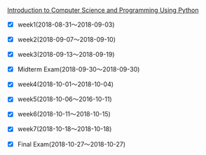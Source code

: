 [Introduction to Computer Science and Programming Using Python](https://courses.edx.org/courses/course-v1:MITx+6.00.1x+2T2018/course/)

- [x] week1(2018-08-31〜2018-09-03)
- [x] week2(2018-09-07〜2018-09-10)
- [x] week3(2018-09-13〜2018-09-19)
- [x] Midterm Exam(2018-09-30〜2018-09-30)
- [x] week4(2018-10-01〜2018-10-04)
- [x] week5(2018-10-06〜2016-10-11)
- [x] week6(2018-10-11〜2018-10-15)
- [x] week7(2018-10-18〜2018-10-18)
- [x] Final Exam(2018-10-27〜2018-10-27)

